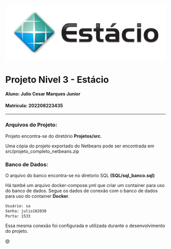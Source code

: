 # 

![Logo Estácio](https://raw.githubusercontent.com/juliomarquesjr/missao_pratica_3_mundo3_mapeamento_objeto_relacional_dao/4e7b515b4215102eda7f7d9b1ebe8870fdb92e4c/logo_estacio.jpg)



# Projeto Nivel 3 - Estácio

#### **Aluno**: Julio Cesar Marques Junior

#### **Matricula**: 202208223435

---

### Arquivos do Projeto:

Projeto encontra-se do diretório **Projetos/src**.

Uma cópia do projeto exportado do Netbeans pode ser encontrada em src/projeto_completo_netbeans.zip



### Banco de Dados:

O arquivo do banco encontra-se no diretorio SQL **(SQL/sql_banco.sql)**

Há també um arquivo docker-compose.yml que criar um container para uso do banco de dados. Segue os dados de conexão com o banco de dados para uso do container **Docker**.

```shell
Usuário: sa
Senha: julio102030
Porta: 1533
```

Essa mesma conexão foi configurada e utilizada durante o desenvolvimento do projeto.

@


